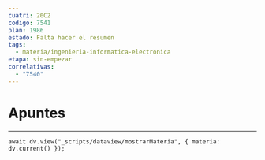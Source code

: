 ```yaml
---
cuatri: 20C2
codigo: 7541
plan: 1986
estado: Falta hacer el resumen
tags:
  - materia/ingenieria-informatica-electronica
etapa: sin-empezar
correlativas:
  - "7540"
---
```

# Apuntes 
---
```dataviewjs
await dv.view("_scripts/dataview/mostrarMateria", { materia: dv.current() });
```